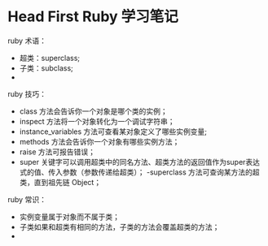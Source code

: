 # Head First Ruby 学习笔记
ruby 术语：
- 超类：superclass;
- 子类：subclass;
-

ruby 技巧：
- class 方法会告诉你一个对象是哪个类的实例；
- inspect 方法将一个对象转化为一个调试字符串；
- instance_variables 方法可查看某对象定义了哪些实例变量;
- methods 方法会告诉你一个对象有哪些实例方法；
- raise 方法可报告错误；
- super 关键字可以调用超类中的同名方法、超类方法的返回值作为super表达式的值、传入参数（参数传递给超类）；
-superclass 方法可查询某方法的超类，直到祖先链 Object；

ruby 常识：
- 实例变量属于对象而不属于类；
- 子类如果和超类有相同的方法，子类的方法会覆盖超类的方法；
-
